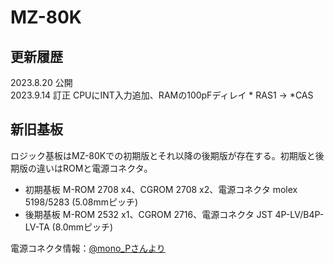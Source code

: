 # MZ-80K

## 更新履歴
2023.8.20 公開  
2023.9.14 訂正 CPUにINT入力追加、RAMの100pFディレイ * RAS1 → *CAS  



## 新旧基板
ロジック基板はMZ-80Kでの初期版とそれ以降の後期版が存在する。初期版と後期版の違いはROMと電源コネクタ。  
+ 初期基板 M-ROM 2708 x4、CGROM 2708 x2、電源コネクタ molex 5198/5283 (5.08mmピッチ)  
+ 後期基板 M-ROM 2532 x1、CGROM 2716、電源コネクタ JST 4P-LV/B4P-LV-TA (8.0mmピッチ)

電源コネクタ情報：[@mono_Pさんより](https://twitter.com/momo_P/status/1702351033270481181)  

